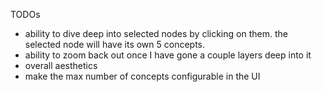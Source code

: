TODOs

* ability to dive deep into selected nodes by clicking on them. the selected node will have its own 5 concepts.
* ability to zoom back out once I have gone a couple layers deep into it
* overall aesthetics
* make the max number of concepts configurable in the UI

